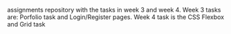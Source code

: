 assignments repository with the tasks in week 3 and week 4.
Week 3 tasks are: Porfolio task and Login/Register pages.
Week 4 task is the CSS Flexbox and Grid task
